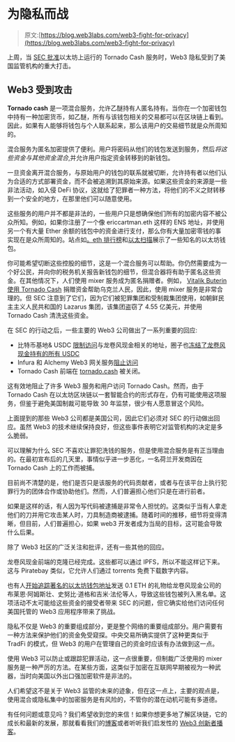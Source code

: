 # 为隐私而战

> 原文:[https://blog.web3labs.com/web3-fight-for-privacy](https://blog.web3labs.com/web3-fight-for-privacy)

上周，当 [SEC 批准](https://home.treasury.gov/news/press-releases/jy0916)以太坊上运行的 Tornado Cash 服务时，Web3 隐私受到了美国监管机构的重大打击。

## Web3 受到攻击

**Tornado cash** 是一项混合服务，允许乙醚持有人匿名持有。当你在一个加密钱包中持有一种加密货币，如乙醚，所有与该钱包相关的交易都可以在区块链上看到。因此，如果有人能够将钱包与个人联系起来，那么该用户的交易细节就是众所周知的。

混合服务为匿名加密提供了便利。用户将密码从他们的钱包发送到服务，然后*将这些资金与其他资金混合*,并允许用户指定资金转移到的新钱包。

一旦资金离开混合服务，与原始用户的钱包的联系就被切断，允许持有者以他们认为合适的方式部署资金，而不会被追溯到其原始来源。如果这些资金的来源是一些非法活动，如入侵 DeFi 协议，这就给了犯罪者一种方法，将他们的不义之财转移到一个安全的地方，在那里他们可以随意使用。

这些服务的用户并不都是非法的，一些用户只是想确保他们所有的加密内容不被公众所知。例如，如果你注册了一个像 ericcartman.eth 这样的 ENS 地址，并使用另一个有大量 Ether 余额的钱包中的资金进行支付，那么你有大量加密零钱的事实现在是众所周知的。站点如[。eth 排行榜](https://ethleaderboard.xyz/)和[以太扫描](https://etherscan.io/accounts)展示了一些知名的以太坊钱包。

你可能希望切断这些控股的细节，这是一个混合服务可以帮助。你仍然需要成为一个好公民，并向你的税务机关报告新钱包的细节，但混合器将有助于匿名这些资金。在其他情况下，人们使用 mixer 服务成为匿名捐赠者。例如， [Vitalik Buterin 使用 Tornado Cash](https://twitter.com/VitalikButerin/status/1556925602233569280) 捐赠资金帮助乌克兰人民，因此，使用 mixer 服务是非常合理的。但 SEC 注意到了它们，因为它们被犯罪集团和受制裁集团使用，如朝鲜民主主义人民共和国的 Lazarus 集团，该集团盗窃了 4.55 亿美元，并使用 Tornado Cash 清洗这些资金。

在 SEC 的行动之后，一些主要的 Web3 公司做出了一系列重要的回应:

*   比特币基地& USDC [限制访问](https://twitter.com/jerallaire/status/1557004767930499072)与龙卷风现金相关的地址，圈子也[冻结了龙卷风现金持有的所有 USDC](https://twitter.com/RyanSAdams/status/1556743328774995971)
*   Infura 和 Alchemy Web3 网关服务[阻止访问](https://twitter.com/0xdev0/status/1556933551073153024)
*   Tornado Cash 前端在 [tornado.cash](http://tornado.cash/) 被关闭。

这有效地阻止了许多 Web3 服务和用户访问 Tornado Cash。然而，由于 Tornado Cash 在以太坊区块链以一套智能合约的形式存在，仍有可能使用这项服务，但鉴于避免美国制裁可能导致 30 年监禁，很少有人愿意冒这个风险。

上面提到的那些 Web3 公司都是美国公司，因此它们必须对 SEC 的行动做出回应。虽然 Web3 的技术继续保持良好，但这些事件表明它对监管机构的决定是多么脆弱。

可以理解为什么 SEC 不喜欢让罪犯洗钱的服务，但是使用混合服务是有正当理由的。在最初宣布后的几天里，事情似乎进一步恶化，一名荷兰开发商因在 Tornado Cash 上的工作而被捕。

目前尚不清楚的是，他们是否只是该服务的代码贡献者，或者与在该平台上执行犯罪行为的团体合作或协助他们。然而，人们普遍担心他们只是在进行前者。

如果是这样的话，有人因为写代码被逮捕是非常令人担忧的。这类似于当有人拿走他们的刀并用它攻击某人时，刀具制造商被逮捕。随着时间的推移，细节将变得清晰，但目前，人们普遍担心，如果 web3 开发者成为当局的目标，这可能会导致什么后果。

除了 Web3 社区的广泛关注和批评，还有一些其他的回应。

龙卷风现金前端的克隆已经完成。这些都可以通过 IPFS，所以不能这样记下来。这与 Piratebay 类似，它允许人们通过 torrents 免费下载数字内容。

也有人[开始追踪著名的以太坊钱包地址](https://coinmarketcap.com/alexandria/article/tornado-cash-user-trolls-u-s-by-sending-0-1-eth-to-a-list-celebrities)发送 0.1 ETH 的礼物给龙卷风现金公司的布莱恩·阿姆斯壮、史努比·道格和吉米·法伦等人，导致这些钱包被列入黑名单。这项活动不太可能给这些资金的接受者带来 SEC 的问题，但它确实给他们访问任何美国托管的 Web3 应用程序带来了挑战。

隐私不仅是 Web3 的重要组成部分，更是整个网络的重要组成部分。用户需要有一种方法来保护他们的资金免受窥探。中央交易所确实提供了这种更类似于 TradFi 的模式，但 Web3 的用户在管理自己的资金时应该有办法做到这一点。

使用 Web3 可以防止或跟踪犯罪活动，这一点很重要，但制裁广泛使用的 mixer 服务是一种严厉的方法。在某些方面，这类似于加密在互联网早期被视为一种武器，当时向美国以外出口强加密软件是非法的。

人们希望这不是关于 Web3 监管的未来的迹象，但在这一点上，主要的观点是，使用混合或隐私集中的加密服务是有风险的，不管你的潜在动机可能有多道德。

有任何问题或意见吗？我们希望收到您的来信！如果你想更多地了解区块链，它的成长和最新的发展，那就看看我们的[博客](https://blog.web3labs.com/)或者听听我们启发性的 [Web3 创新者播客](https://podcast.web3labs.com/)。